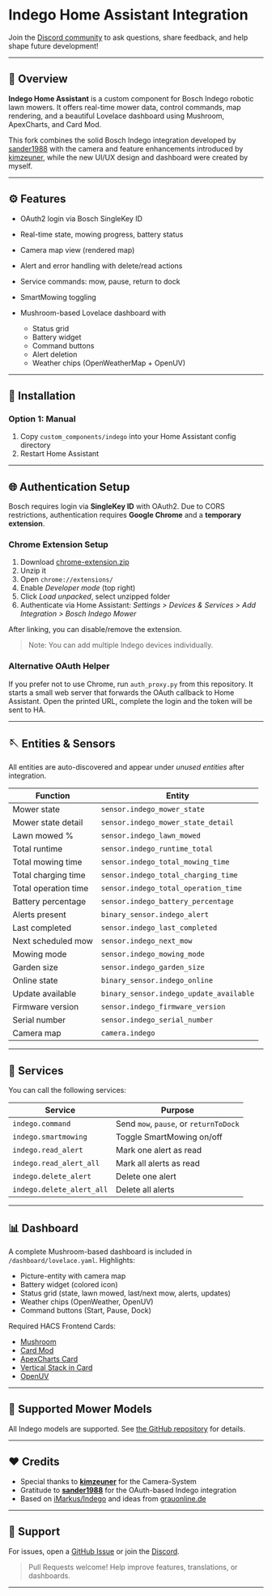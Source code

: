 # Indego Home Assistant Integration


Join the [Discord community](https://discord.gg/aD33GsP) to ask questions, share feedback, and help shape future development!

---

## 🌱 Overview

**Indego Home Assistant** is a custom component for Bosch Indego robotic lawn mowers. It offers real-time mower data, control commands, map rendering, and a beautiful Lovelace dashboard using Mushroom, ApexCharts, and Card Mod.

This fork combines the solid Bosch Indego integration developed by [sander1988](https://github.com/sander1988) with the camera and feature enhancements introduced by [kimzeuner](https://github.com/kimzeuner), while the new UI/UX design and dashboard were created by myself.

---

## ⚙️ Features

* OAuth2 login via Bosch SingleKey ID
* Real-time state, mowing progress, battery status
* Camera map view (rendered map)
* Alert and error handling with delete/read actions
* Service commands: mow, pause, return to dock
* SmartMowing toggling
* Mushroom-based Lovelace dashboard with

  * Status grid
  * Battery widget
  * Command buttons
  * Alert deletion
  * Weather chips (OpenWeatherMap + OpenUV)

---

## 🔧 Installation

### Option 1: Manual

1. Copy `custom_components/indego` into your Home Assistant config directory
2. Restart Home Assistant

---

## 🌐 Authentication Setup

Bosch requires login via **SingleKey ID** with OAuth2. Due to CORS restrictions, authentication requires **Google Chrome** and a **temporary extension**.

### Chrome Extension Setup

1. Download [chrome-extension.zip](/chrome-extension.zip)
2. Unzip it
3. Open `chrome://extensions/`
4. Enable *Developer mode* (top right)
5. Click *Load unpacked*, select unzipped folder
6. Authenticate via Home Assistant: *Settings > Devices & Services > Add Integration > Bosch Indego Mower*

After linking, you can disable/remove the extension.

> Note: You can add multiple Indego devices individually.

### Alternative OAuth Helper

If you prefer not to use Chrome, run `auth_proxy.py` from this repository. It
starts a small web server that forwards the OAuth callback to Home Assistant.
Open the printed URL, complete the login and the token will be sent to HA.

---

## 🪡 Entities & Sensors

All entities are auto-discovered and appear under *unused entities* after integration.

| Function           | Entity                                           |
| ------------------ | ------------------------------------------------ |
| Mower state        | `sensor.indego_mower_state`             |
| Mower state detail | `sensor.indego_mower_state_detail`      |
| Lawn mowed %       | `sensor.indego_lawn_mowed`              |
| Total runtime      | `sensor.indego_runtime_total`           |
| Total mowing time  | `sensor.indego_total_mowing_time`       |
| Total charging time| `sensor.indego_total_charging_time`     |
| Total operation time| `sensor.indego_total_operation_time`   |
| Battery percentage | `sensor.indego_battery_percentage`      |
| Alerts present     | `binary_sensor.indego_alert`            |
| Last completed     | `sensor.indego_last_completed`          |
| Next scheduled mow | `sensor.indego_next_mow`                |
| Mowing mode        | `sensor.indego_mowing_mode`             |
| Garden size        | `sensor.indego_garden_size`             |
| Online state       | `binary_sensor.indego_online`           |
| Update available   | `binary_sensor.indego_update_available` |
| Firmware version   | `sensor.indego_firmware_version`        |
| Serial number      | `sensor.indego_serial_number`           |
| Camera map         | `camera.indego`                         |

---

## 🚜 Services

You can call the following services:

| Service                   | Purpose                                |
| ------------------------- | -------------------------------------- |
| `indego.command`          | Send `mow`, `pause`, or `returnToDock` |
| `indego.smartmowing`      | Toggle SmartMowing on/off              |
| `indego.read_alert`       | Mark one alert as read                 |
| `indego.read_alert_all`   | Mark all alerts as read                |
| `indego.delete_alert`     | Delete one alert                       |
| `indego.delete_alert_all` | Delete all alerts                      |

---

## 📊 Dashboard

A complete Mushroom-based dashboard is included in `/dashboard/lovelace.yaml`. Highlights:

* Picture-entity with camera map
* Battery widget (colored icon)
* Status grid (state, lawn mowed, last/next mow, alerts, updates)
* Weather chips (OpenWeather, OpenUV)
* Command buttons (Start, Pause, Dock)

Required HACS Frontend Cards:

* [Mushroom](https://github.com/piitaya/lovelace-mushroom)
* [Card Mod](https://github.com/thomasloven/lovelace-card-mod)
* [ApexCharts Card](https://github.com/RomRider/apexcharts-card)
* [Vertical Stack in Card](https://github.com/ofekashery/vertical-stack-in-card)
* [OpenUV](https://www.home-assistant.io/integrations/openuv/)

---

## 🌿 Supported Mower Models

All Indego models are supported. See [the GitHub repository](https://github.com/WhyLev/indegohomeassistant) for details.

---

## ❤️ Credits

* Special thanks to [**kimzeuner**](https://github.com/kimzeuner) for the Camera-System
* Gratitude to [**sander1988**](https://github.com/sander1988) for the OAuth-based Indego integration
* Based on [iMarkus/Indego](https://github.com/iMarkus/Indego) and ideas from [grauonline.de](http://grauonline.de/wordpress/?page_id=219)

---

## 🙋 Support

For issues, open a [GitHub Issue](https://github.com/WhyLev/indegohomeassistant/issues) or join the [Discord](https://discord.gg/aD33GsP).

> Pull Requests welcome! Help improve features, translations, or dashboards.

---